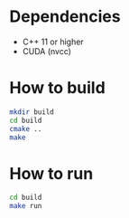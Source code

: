 # Dependencies

- C++ 11 or higher
- CUDA (nvcc)

# How to build

```bash
mkdir build
cd build
cmake ..
make
```


# How to run

```bash
cd build
make run
```
